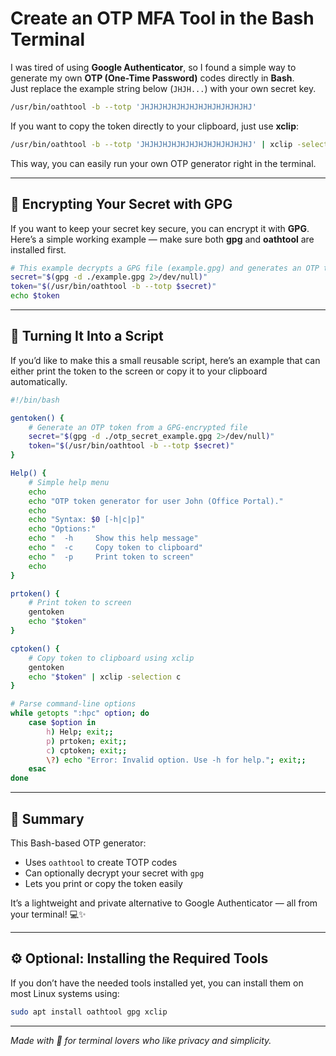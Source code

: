 


# Create an OTP MFA Tool in the Bash Terminal

I was tired of using **Google Authenticator**, so I found a simple way to generate my own **OTP (One-Time Password)** codes directly in **Bash**.  
Just replace the example string below (`JHJH...`) with your own secret key.


```bash
/usr/bin/oathtool -b --totp 'JHJHJHJHJHJHJHJHJHJHJHJHJ'
```

If you want to copy the token directly to your clipboard, just use **xclip**:

```bash
/usr/bin/oathtool -b --totp 'JHJHJHJHJHJHJHJHJHJHJHJHJ' | xclip -selection c
```

This way, you can easily run your own OTP generator right in the terminal.

---

## 🔐 Encrypting Your Secret with GPG

If you want to keep your secret key secure, you can encrypt it with **GPG**.
Here’s a simple working example — make sure both **gpg** and **oathtool** are installed first.

```bash
# This example decrypts a GPG file (example.gpg) and generates an OTP token
secret="$(gpg -d ./example.gpg 2>/dev/null)"
token="$(/usr/bin/oathtool -b --totp $secret)"
echo $token
```

---

## 🧩 Turning It Into a Script

If you’d like to make this a small reusable script, here’s an example that can either print the token to the screen or copy it to your clipboard automatically.

```bash
#!/bin/bash

gentoken() {
    # Generate an OTP token from a GPG-encrypted file
    secret="$(gpg -d ./otp_secret_example.gpg 2>/dev/null)"
    token="$(/usr/bin/oathtool -b --totp $secret)"
}

Help() {
    # Simple help menu
    echo 
    echo "OTP token generator for user John (Office Portal)."
    echo
    echo "Syntax: $0 [-h|c|p]"
    echo "Options:"
    echo "  -h     Show this help message"
    echo "  -c     Copy token to clipboard"
    echo "  -p     Print token to screen"
    echo
}

prtoken() {
    # Print token to screen
    gentoken
    echo "$token"
}

cptoken() {
    # Copy token to clipboard using xclip
    gentoken
    echo "$token" | xclip -selection c 
}

# Parse command-line options
while getopts ":hpc" option; do
    case $option in
        h) Help; exit;;
        p) prtoken; exit;;
        c) cptoken; exit;;
        \?) echo "Error: Invalid option. Use -h for help."; exit;;
    esac
done
```

---

## 🧠 Summary

This Bash-based OTP generator:

* Uses `oathtool` to create TOTP codes
* Can optionally decrypt your secret with `gpg`
* Lets you print or copy the token easily

It’s a lightweight and private alternative to Google Authenticator — all from your terminal! 💻✨

---

## ⚙️ Optional: Installing the Required Tools

If you don’t have the needed tools installed yet, you can install them on most Linux systems using:

```bash
sudo apt install oathtool gpg xclip
```

---

*Made with 💚 for terminal lovers who like privacy and simplicity.*
